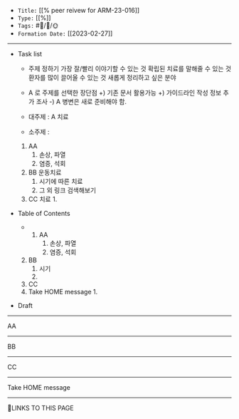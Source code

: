 
-   `Title:` [[% peer reivew for ARM-23-016]]
-   `Type:` [[%]]
-   `Tags:` #🧠️/📝️/🌞️ 
-   `Formation Date:` [[2023-02-27]]
---

- Task list
	- 주제 정하기
		가장 잘/빨리 이야기할 수 있는 것
		확립된 치료를 말해줄 수 있는 것
		환자를 많이 끌어올 수 있는 것
		새롭게 정리하고 싶은 분야
	
	- A 로 주제를 선택한 장단점 
		+) 기존 문서 활용가능
		+)  가이드라인 작성 정보 추가 조사
		-) A 병변은 새로 준비해야 함.
	
	- 대주제 :  A 치료 
	- 소주제 : 
	 1. AA
		 1. 손상, 파열
		 2. 염증, 석회
	 2. BB 운동치료
		 1. 시기에 따른 치료
		 2. 그 외 링크 검색해보기
	 3. CC  치료
		 1. 

- Table of Contents
	- 1. AA
		 1. 손상, 파열
		 2. 염증, 석회
	 2. BB
		 1. 시기
		 2. 
	 3. CC 
	 4. Take HOME message
		 1. 
- Draft

---
AA

---
BB

---
CC

---
Take HOME message

---

🔗LINKS TO THIS PAGE